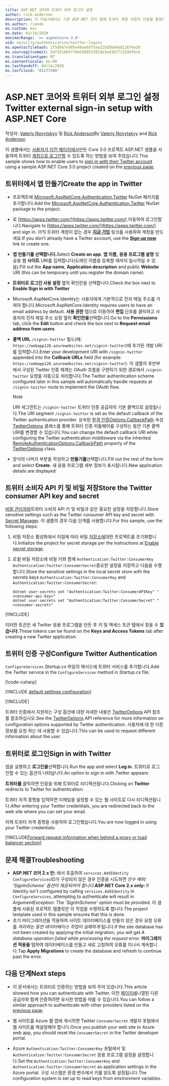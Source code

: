 ```yaml
---
title: ASP.NET 코어와 트위터 외부 로그인 설정
author: rick-anderson
description: 이 자습서에서는 기존 ASP.NET 코어 앱에 트위터 계정 사용자 인증을 통합하는 것을 보여 줍니다.
ms.author: riande
ms.custom: mvc
ms.date: 03/19/2020
monikerRange: '>= aspnetcore-3.0'
uid: security/authentication/twitter-logins
ms.openlocfilehash: 1f5d667e905e49ae05f5aa31bd5b69ad126f6e28
ms.sourcegitcommit: 5af16166977da598953f82da3ed3b7712d38f6cb
ms.translationtype: MT
ms.contentlocale: ko-KR
ms.lasthandoff: 04/14/2020
ms.locfileid: "81277290"
---
```

# <a name="twitter-external-sign-in-setup-with-aspnet-core"></a><span data-ttu-id="7a961-103">ASP.NET 코어와 트위터 외부 로그인 설정</span><span class="sxs-lookup"><span data-stu-id="7a961-103">Twitter external sign-in setup with ASP.NET Core</span></span>

<span data-ttu-id="7a961-104">작성자: [Valeriy Novytskyy](https://github.com/01binary) 및 [Rick Anderson](https://twitter.com/RickAndMSFT)</span><span class="sxs-lookup"><span data-stu-id="7a961-104">By [Valeriy Novytskyy](https://github.com/01binary) and [Rick Anderson](https://twitter.com/RickAndMSFT)</span></span>

<span data-ttu-id="7a961-105">이 샘플에서는 [사용자가 이전 페이지에서](xref:security/authentication/social/index)만든 Core 3.0 프로젝트 ASP.NET 샘플을 사용하여 트위터 [계정으로 로그인할](https://dev.twitter.com/web/sign-in/desktop-browser) 수 있도록 하는 방법을 보여 주었습니다.</span><span class="sxs-lookup"><span data-stu-id="7a961-105">This sample shows how to enable users to [sign in with their Twitter account](https://dev.twitter.com/web/sign-in/desktop-browser) using a sample ASP.NET Core 3.0 project created on the [previous page](xref:security/authentication/social/index).</span></span>

## <a name="create-the-app-in-twitter"></a><span data-ttu-id="7a961-106">트위터에서 앱 만들기</span><span class="sxs-lookup"><span data-stu-id="7a961-106">Create the app in Twitter</span></span>

* <span data-ttu-id="7a961-107">프로젝트에 [Microsoft.AspNetCore.Authentication.Twitter](https://www.nuget.org/packages/Microsoft.AspNetCore.Authentication.Twitter/3.0.0) NuGet 패키지를 추가합니다.</span><span class="sxs-lookup"><span data-stu-id="7a961-107">Add the [Microsoft.AspNetCore.Authentication.Twitter](https://www.nuget.org/packages/Microsoft.AspNetCore.Authentication.Twitter/3.0.0) NuGet package to the project.</span></span>

* <span data-ttu-id="7a961-108">로 [https://apps.twitter.com/](https://apps.twitter.com/) 이동하여 로그인합니다.</span><span class="sxs-lookup"><span data-stu-id="7a961-108">Navigate to [https://apps.twitter.com/](https://apps.twitter.com/) and sign in.</span></span> <span data-ttu-id="7a961-109">아직 트위터 계정이 없는 경우 **[지금 가입](https://twitter.com/signup)** 링크를 사용하여 계정을 만드세요.</span><span class="sxs-lookup"><span data-stu-id="7a961-109">If you don't already have a Twitter account, use the **[Sign up now](https://twitter.com/signup)** link to create one.</span></span>

* <span data-ttu-id="7a961-110">**앱 만들기를 선택합니다.**</span><span class="sxs-lookup"><span data-stu-id="7a961-110">Select **Create an app**.</span></span> <span data-ttu-id="7a961-111">**앱 이름,** **응용 프로그램 설명** 및 공용 웹 **사이트** URI를 입력합니다(도메인 이름을 등록할 때까지 일시적일 수 있음).</span><span class="sxs-lookup"><span data-stu-id="7a961-111">Fill out the **App name**, **Application description** and public **Website** URI (this can be temporary until you register the domain name):</span></span>

* <span data-ttu-id="7a961-112">**트위터로 로그인 사용 설정** 옆의 확인란을 선택합니다.</span><span class="sxs-lookup"><span data-stu-id="7a961-112">Check the box next to **Enable Sign in with Twitter**</span></span>

* <span data-ttu-id="7a961-113">Microsoft.AspNetCore.Identity는 사용자에게 기본적으로 전자 메일 주소를 가져야 합니다.</span><span class="sxs-lookup"><span data-stu-id="7a961-113">Microsoft.AspNetCore.Identity requires users to have an email address by default.</span></span> <span data-ttu-id="7a961-114">**사용 권한** 탭으로 이동하여 **편집** 단추를 클릭하고 사용자의 전자 메일 주소 요청 옆의 **확인란을**선택합니다.</span><span class="sxs-lookup"><span data-stu-id="7a961-114">Go to the **Permissions** tab, click the **Edit** button and check the box next to **Request email address from users**.</span></span>

* <span data-ttu-id="7a961-115">**콜백 URL** `/signin-twitter` 필드(예: `https://webapp128.azurewebsites.net/signin-twitter`)에 추가된 개발 URI를 입력합니다.</span><span class="sxs-lookup"><span data-stu-id="7a961-115">Enter your development URI with `/signin-twitter` appended into the **Callback URLs** field (for example: `https://webapp128.azurewebsites.net/signin-twitter`).</span></span> <span data-ttu-id="7a961-116">이 샘플의 후반부에서 구성된 Twitter 인증 체계는 OAuth 흐름을 구현하기 위한 경로에서 `/signin-twitter` 요청을 자동으로 처리합니다.</span><span class="sxs-lookup"><span data-stu-id="7a961-116">The Twitter authentication scheme configured later in this sample will automatically handle requests at `/signin-twitter` route to implement the OAuth flow.</span></span>

  > [!NOTE]
  > <span data-ttu-id="7a961-117">URI 세그먼트는 `/signin-twitter` 트위터 인증 공급자의 기본 콜백으로 설정됩니다.</span><span class="sxs-lookup"><span data-stu-id="7a961-117">The URI segment `/signin-twitter` is set as the default callback of the Twitter authentication provider.</span></span> <span data-ttu-id="7a961-118">상속된 [원격 인증Options.CallbackPath](/dotnet/api/microsoft.aspnetcore.authentication.remoteauthenticationoptions.callbackpath) 속성 [TwitterOptions](/dotnet/api/microsoft.aspnetcore.authentication.twitter.twitteroptions) 클래스를 통해 트위터 인증 미들웨어를 구성하는 동안 기본 콜백 URI를 변경할 수 있습니다.</span><span class="sxs-lookup"><span data-stu-id="7a961-118">You can change the default callback URI while configuring the Twitter authentication middleware via the inherited [RemoteAuthenticationOptions.CallbackPath](/dotnet/api/microsoft.aspnetcore.authentication.remoteauthenticationoptions.callbackpath) property of the [TwitterOptions](/dotnet/api/microsoft.aspnetcore.authentication.twitter.twitteroptions) class.</span></span>

* <span data-ttu-id="7a961-119">양식의 나머지 부분을 작성하고 **만들기를**선택합니다.</span><span class="sxs-lookup"><span data-stu-id="7a961-119">Fill out the rest of the form and select **Create**.</span></span> <span data-ttu-id="7a961-120">새 응용 프로그램 세부 정보가 표시됩니다.</span><span class="sxs-lookup"><span data-stu-id="7a961-120">New application details are displayed:</span></span>

## <a name="store-the-twitter-consumer-api-key-and-secret"></a><span data-ttu-id="7a961-121">트위터 소비자 API 키 및 비밀 저장</span><span class="sxs-lookup"><span data-stu-id="7a961-121">Store the Twitter consumer API key and secret</span></span>

<span data-ttu-id="7a961-122">[비밀 관리자와](xref:security/app-secrets)트위터 소비자 API 키 및 비밀과 같은 중요한 설정을 저장합니다.</span><span class="sxs-lookup"><span data-stu-id="7a961-122">Store sensitive settings such as the Twitter consumer API key and secret with [Secret Manager](xref:security/app-secrets).</span></span> <span data-ttu-id="7a961-123">이 샘플의 경우 다음 단계를 사용합니다.</span><span class="sxs-lookup"><span data-stu-id="7a961-123">For this sample, use the following steps:</span></span>

1. <span data-ttu-id="7a961-124">비밀 저장소 활성화에서 지침에 따라 비밀 [저장소에](xref:security/app-secrets#enable-secret-storage)대한 프로젝트를 초기화합니다.</span><span class="sxs-lookup"><span data-stu-id="7a961-124">Initialize the project for secret storage per the instructions at [Enable secret storage](xref:security/app-secrets#enable-secret-storage).</span></span>
1. <span data-ttu-id="7a961-125">로컬 비밀 저장소에 비밀 키와 함께 `Authentication:Twitter:ConsumerKey` `Authentication:Twitter:ConsumerSecret`중요한 설정을 저장하고 다음을 수행합니다.</span><span class="sxs-lookup"><span data-stu-id="7a961-125">Store the sensitive settings in the local secret store with the secrets keys `Authentication:Twitter:ConsumerKey` and `Authentication:Twitter:ConsumerSecret`:</span></span>

    ```dotnetcli
    dotnet user-secrets set "Authentication:Twitter:ConsumerAPIKey" "<consumer-api-key>"
    dotnet user-secrets set "Authentication:Twitter:ConsumerSecret" "<consumer-secret>"
    ```

[!INCLUDE[](~/includes/environmentVarableColon.md)]

<span data-ttu-id="7a961-126">이러한 토큰은 새 Twitter 응용 프로그램을 만든 후 키 및 액세스 토큰 탭에서 찾을 수 **있습니다.**</span><span class="sxs-lookup"><span data-stu-id="7a961-126">These tokens can be found on the **Keys and Access Tokens** tab after creating a new Twitter application:</span></span>

## <a name="configure-twitter-authentication"></a><span data-ttu-id="7a961-127">트위터 인증 구성</span><span class="sxs-lookup"><span data-stu-id="7a961-127">Configure Twitter Authentication</span></span>

<span data-ttu-id="7a961-128">`ConfigureServices` *Startup.cs* 파일의 메서드에 트위터 서비스를 추가합니다.</span><span class="sxs-lookup"><span data-stu-id="7a961-128">Add the Twitter service in the `ConfigureServices` method in *Startup.cs* file:</span></span>

[!code-csharp[](~/security/authentication/social/social-code/3.x/StartupTwitter3x.cs?name=snippet&highlight=10-15)]

[!INCLUDE [default settings configuration](includes/default-settings.md)]

[!INCLUDE[](includes/chain-auth-providers.md)]

<span data-ttu-id="7a961-129">트위터 인증에서 지원하는 구성 옵션에 대한 자세한 내용은 [TwitterOptions](/dotnet/api/microsoft.aspnetcore.builder.twitteroptions) API 참조를 참조하십시오.</span><span class="sxs-lookup"><span data-stu-id="7a961-129">See the [TwitterOptions](/dotnet/api/microsoft.aspnetcore.builder.twitteroptions) API reference for more information on configuration options supported by Twitter authentication.</span></span> <span data-ttu-id="7a961-130">사용자에 대 한 다른 정보를 요청 하는 데 사용할 수 있습니다.</span><span class="sxs-lookup"><span data-stu-id="7a961-130">This can be used to request different information about the user.</span></span>

## <a name="sign-in-with-twitter"></a><span data-ttu-id="7a961-131">트위터로 로그인</span><span class="sxs-lookup"><span data-stu-id="7a961-131">Sign in with Twitter</span></span>

<span data-ttu-id="7a961-132">앱을 실행하고 **로그인을**선택합니다.</span><span class="sxs-lookup"><span data-stu-id="7a961-132">Run the app and select **Log in**.</span></span> <span data-ttu-id="7a961-133">트위터로 로그인할 수 있는 옵션이 나타납니다.</span><span class="sxs-lookup"><span data-stu-id="7a961-133">An option to sign in with Twitter appears:</span></span>

<span data-ttu-id="7a961-134">**트위터를** 클릭하면 인증을 위해 트위터로 리디렉션됩니다.</span><span class="sxs-lookup"><span data-stu-id="7a961-134">Clicking on **Twitter** redirects to Twitter for authentication:</span></span>

<span data-ttu-id="7a961-135">트위터 자격 증명을 입력하면 이메일을 설정할 수 있는 웹 사이트로 다시 리디렉션됩니다.</span><span class="sxs-lookup"><span data-stu-id="7a961-135">After entering your Twitter credentials, you are redirected back to the web site where you can set your email.</span></span>

<span data-ttu-id="7a961-136">이제 트위터 자격 증명을 사용하여 로그인했습니다.</span><span class="sxs-lookup"><span data-stu-id="7a961-136">You are now logged in using your Twitter credentials:</span></span>

[!INCLUDE[Forward request information when behind a proxy or load balancer section](includes/forwarded-headers-middleware.md)]

<!-- 
### React to cancel Authorize External sign-in
Twitter doesn't support AccessDeniedPath
Rather in the twitter setup, you can provide an External sign-in homepage. The external sign-in homepage doesn't support localhost. Tested with https://cors3.azurewebsites.net/ and that works.
-->

## <a name="troubleshooting"></a><span data-ttu-id="7a961-137">문제 해결</span><span class="sxs-lookup"><span data-stu-id="7a961-137">Troubleshooting</span></span>

* <span data-ttu-id="7a961-138">**ASP.NET 코어 2.x 만:** 에서 호출하여 `services.AddIdentity` `ConfigureServices`ID가 구성되지 않은 경우 인증을 시도하면 *인수 예외: 'SignInScheme' 옵션이 제공되어야 합니다.*</span><span class="sxs-lookup"><span data-stu-id="7a961-138">**ASP.NET Core 2.x only:** If Identity isn't configured by calling `services.AddIdentity` in `ConfigureServices`, attempting to authenticate will result in *ArgumentException: The 'SignInScheme' option must be provided*.</span></span> <span data-ttu-id="7a961-139">이 샘플에 사용된 프로젝트 템플릿은 이 작업을 수행하도록 합니다.</span><span class="sxs-lookup"><span data-stu-id="7a961-139">The project template used in this sample ensures that this is done.</span></span>
* <span data-ttu-id="7a961-140">초기 마이그레이션을 적용하여 사이트 데이터베이스를 만들지 않은 경우 요청 오류를 *처리하는 동안 데이터베이스 작업이 실패하게* 됩니다.</span><span class="sxs-lookup"><span data-stu-id="7a961-140">If the site database has not been created by applying the initial migration, you will get *A database operation failed while processing the request* error.</span></span> <span data-ttu-id="7a961-141">**마이그레이션 적용을** 탭하여 데이터베이스를 만들고 새로 고침하여 오류를 지나서 계속합니다.</span><span class="sxs-lookup"><span data-stu-id="7a961-141">Tap **Apply Migrations** to create the database and refresh to continue past the error.</span></span>

## <a name="next-steps"></a><span data-ttu-id="7a961-142">다음 단계</span><span class="sxs-lookup"><span data-stu-id="7a961-142">Next steps</span></span>

* <span data-ttu-id="7a961-143">이 문서에서는 트위터로 인증하는 방법을 보여 주어 있습니다.</span><span class="sxs-lookup"><span data-stu-id="7a961-143">This article showed how you can authenticate with Twitter.</span></span> <span data-ttu-id="7a961-144">이전 [페이지에](xref:security/authentication/social/index)나열된 다른 공급자와 함께 인증하려면 유사한 방법을 따를 수 있습니다.</span><span class="sxs-lookup"><span data-stu-id="7a961-144">You can follow a similar approach to authenticate with other providers listed on the [previous page](xref:security/authentication/social/index).</span></span>

* <span data-ttu-id="7a961-145">웹 사이트를 Azure 웹 앱에 게시하면 Twitter `ConsumerSecret` 개발자 포털에서 웹 사이트를 재설정해야 합니다.</span><span class="sxs-lookup"><span data-stu-id="7a961-145">Once you publish your web site to Azure web app, you should reset the `ConsumerSecret` in the Twitter developer portal.</span></span>

* <span data-ttu-id="7a961-146">Azure `Authentication:Twitter:ConsumerKey` 포털에서 및 `Authentication:Twitter:ConsumerSecret` 응용 프로그램 설정을 설정합니다.</span><span class="sxs-lookup"><span data-stu-id="7a961-146">Set the `Authentication:Twitter:ConsumerKey` and `Authentication:Twitter:ConsumerSecret` as application settings in the Azure portal.</span></span> <span data-ttu-id="7a961-147">구성 시스템은 환경 변수에서 키를 읽도록 설정됩니다.</span><span class="sxs-lookup"><span data-stu-id="7a961-147">The configuration system is set up to read keys from environment variables.</span></span>
